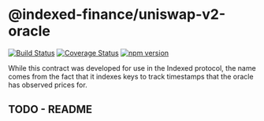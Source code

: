 # @indexed-finance/uniswap-v2-oracle

[![Build Status](https://api.travis-ci.com/indexed-finance/uniswap-v2-oracle.svg?branch=master)](https://travis-ci.com/github/indexed-finance/uniswap-v2-oracle)
[![Coverage Status](https://coveralls.io/repos/github/indexed-finance/uniswap-v2-oracle/badge.svg?branch=master)](https://coveralls.io/github/indexed-finance/uniswap-v2-oracle?branch=master)
[![npm version](https://badge.fury.io/js/%40indexed-finance%2Funiswap-v2-oracle.svg)](https://badge.fury.io/js/%40indexed-finance%2Funiswap-v2-oracle)

While this contract was developed for use in the Indexed protocol, the name comes from the fact that it indexes keys to track timestamps that the oracle has observed prices for.

## TODO - README